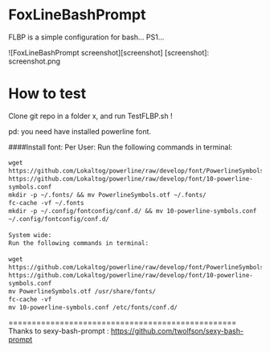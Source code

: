 FoxLineBashPrompt
=================

FLBP is a simple  configuration for bash... PS1...

![FoxLineBashPrompt screenshot][screenshot]
[screenshot]: screenshot.png


How to test
===========

Clone git repo in a folder x, and run TestFLBP.sh !

pd: you need have installed powerline font.

####Install font:
    Per User:
    Run the following commands in terminal:

    wget https://github.com/Lokaltog/powerline/raw/develop/font/PowerlineSymbols.otf https://github.com/Lokaltog/powerline/raw/develop/font/10-powerline-symbols.conf
    mkdir -p ~/.fonts/ && mv PowerlineSymbols.otf ~/.fonts/
    fc-cache -vf ~/.fonts
    mkdir -p ~/.config/fontconfig/conf.d/ && mv 10-powerline-symbols.conf ~/.config/fontconfig/conf.d/

    System wide:
    Run the following commands in terminal:

    wget https://github.com/Lokaltog/powerline/raw/develop/font/PowerlineSymbols.otf https://github.com/Lokaltog/powerline/raw/develop/font/10-powerline-symbols.conf
    mv PowerlineSymbols.otf /usr/share/fonts/
    fc-cache -vf
    mv 10-powerline-symbols.conf /etc/fonts/conf.d/


=================================================
Thanks to sexy-bash-prompt : https://github.com/twolfson/sexy-bash-prompt
